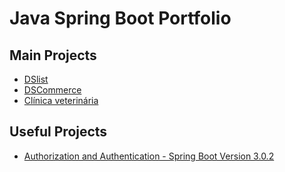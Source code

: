 # Java Spring Boot Portfolio
## Main Projects
- [DSlist](https://github.com/hakkinenT/dslist)
- [DSCommerce](https://github.com/hakkinenT/java-spring-boot-dscommerce)
- [Clínica veterinária](https://github.com/hakkinenT/java-spring-boot-vetClinic)

## Useful Projects
- [Authorization and Authentication - Spring Boot Version 3.0.2](https://github.com/hakkinenT/spring-security-authentication-authorization)
